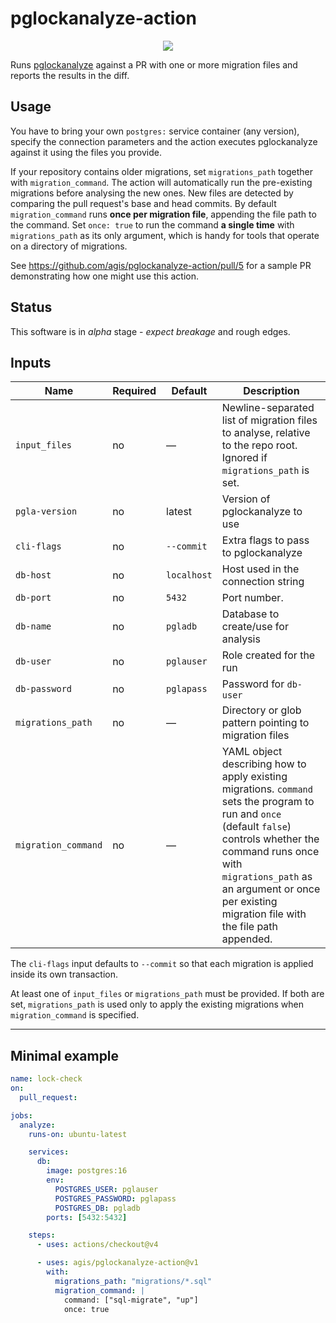 # pglockanalyze-action

<p align="center">
  <img src="https://github.com/user-attachments/assets/3539ef87-8bce-436c-a826-fbdc4a7da526" />
</p>

Runs [pglockanalyze](https://github.com/agis/pglockanalyze) against a PR with one
or more migration files and reports the results in the diff.

## Usage

You have to bring your own `postgres:` service container (any version), specify the
connection parameters and the action executes pglockanalyze against it using
the files you provide.

If your repository contains older migrations, set `migrations_path` together with
`migration_command`. The action will automatically run the pre-existing migrations
before analysing the new ones. New files are detected by comparing the pull request's
base and head commits. By default `migration_command` runs **once per migration file**,
appending the file path to the command. Set `once: true` to run the command **a single
 time** with `migrations_path` as its only argument, which is handy for tools that
operate on a directory of migrations.

See https://github.com/agis/pglockanalyze-action/pull/5 for a sample PR demonstrating how one might use this action.

## Status

This software is in *alpha* stage - *expect breakage* and rough edges.

## Inputs

| Name | Required | Default | Description |
|------|----------|---------|-------------|
| `input_files` | no | — | Newline-separated list of migration files to analyse, relative to the repo root. Ignored if `migrations_path` is set. |
| `pgla-version` | no | latest | Version of pglockanalyze to use |
| `cli-flags` | no | `--commit` | Extra flags to pass to pglockanalyze |
| `db-host` | no | `localhost` | Host used in the connection string |
| `db-port` | no | `5432` | Port number. |
| `db-name` | no | `pgladb` | Database to create/use for analysis |
| `db-user` | no | `pglauser` | Role created for the run |
| `db-password` | no | `pglapass` | Password for `db-user` |
| `migrations_path` | no | — | Directory or glob pattern pointing to migration files |
| `migration_command` | no | — | YAML object describing how to apply existing migrations. `command` sets the program to run and `once` (default `false`) controls whether the command runs once with `migrations_path` as an argument or once per existing migration file with the file path appended. |

The `cli-flags` input defaults to `--commit` so that each migration is applied inside its own transaction.

At least one of `input_files` or `migrations_path` must be provided. If both are set, `migrations_path` is used only to
apply the existing migrations when `migration_command` is specified.

---

## Minimal example

```yaml
name: lock-check
on:
  pull_request:

jobs:
  analyze:
    runs-on: ubuntu-latest

    services:
      db:
        image: postgres:16
        env:
          POSTGRES_USER: pglauser
          POSTGRES_PASSWORD: pglapass
          POSTGRES_DB: pgladb
        ports: [5432:5432]

    steps:
      - uses: actions/checkout@v4

      - uses: agis/pglockanalyze-action@v1
        with:
          migrations_path: "migrations/*.sql"
          migration_command: |
            command: ["sql-migrate", "up"]
            once: true
```
